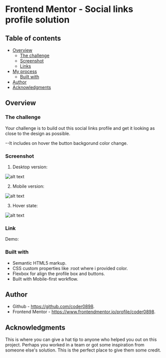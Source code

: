 # Frontend Mentor - Social links profile solution

## Table of contents

- [Overview](#overview)
  - [The challenge](#the-challenge)
  - [Screenshot](#screenshot)
  - [Links](#links)
- [My process](#my-process)
  - [Built with](#built-with)
- [Author](#author)
- [Acknowledgments](#acknowledgments)

## Overview

### The challenge

Your challenge is to build out this social links profile and get it looking as close to the design as possible.

--It includes on hover the button backgorund color change.

### Screenshot

1. Desktop version:

![alt text](image.png)

2. Mobile version:

![alt text](image-1.png)

3. Hover state:

![alt text](image-2.png)

### Link

Demo:

### Built with

- Semantic HTML5 markup.
- CSS custom properties like :root where i provided color.
- Flexbox for align the profile box and buttons.
- Built with Mobile-first workflow.

## Author

- Github - https://github.com/coder0898.
- Frontend Mentor - https://www.frontendmentor.io/profile/coder0898.

## Acknowledgments

This is where you can give a hat tip to anyone who helped you out on this project. Perhaps you worked in a team or got some inspiration from someone else's solution. This is the perfect place to give them some credit.
